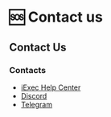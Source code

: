 # 🆘 Contact us

## Contact Us

### Contacts

- [iExec Help Center](https://iexecproject.atlassian.net/servicedesk/customer/portal/4)
- [Discord](https://discord.gg/pbt9m98wnU)
- [Telegram](https://t.me/iexec_rlc_official)
